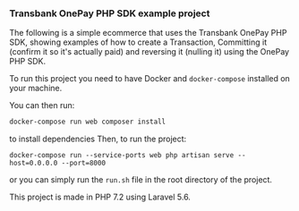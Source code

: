### Transbank OnePay PHP SDK example project


The following is a simple ecommerce that uses the Transbank OnePay PHP SDK,
showing examples of how to create a Transaction, Committing it (confirm it so it's actually paid) and reversing it (nulling it) using the OnePay PHP SDK.

To run this project you need to have Docker and `docker-compose` installed on your machine.

You can then run:
```bash
docker-compose run web composer install
```
to install dependencies
Then, to run the project:

```
docker-compose run --service-ports web php artisan serve --host=0.0.0.0 --port=8000
```

or you can simply run the `run.sh` file in the root directory of the project.

This project is made in PHP 7.2 using Laravel 5.6.
